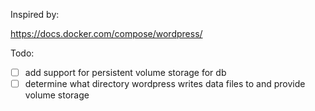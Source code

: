 
Inspired by:

https://docs.docker.com/compose/wordpress/

Todo: 

- [ ] add support for persistent volume storage for db
- [ ] determine what directory wordpress writes data files to and provide volume storage
